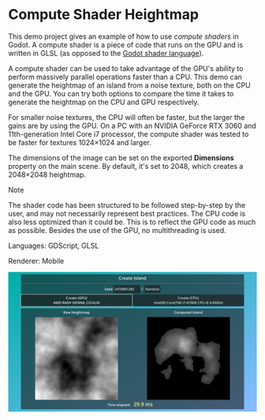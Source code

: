# Compute Shader Heightmap

This demo project gives an example of how to use *compute shaders* in Godot.
A compute shader is a piece of code that runs on the GPU and is written in GLSL
(as opposed to the
[Godot shader language](https://docs.godotengine.org/en/latest/tutorials/shaders/shader_reference/index.html)).

A compute shader can be used to take advantage of the GPU's ability to perform
massively parallel operations faster than a CPU. This demo can generate the
heightmap of an island from a noise texture, both on the CPU and the GPU. You
can try both options to compare the time it takes to generate the heightmap on
the CPU and GPU respectively.

For smaller noise textures, the CPU will often be faster, but the larger the
gains are by using the GPU. On a PC with an NVIDIA GeForce RTX 3060 and
11th-generation Intel Core i7 processor, the compute shader was tested to be
faster for textures 1024×1024 and larger.

The dimensions of the image can be set on the exported **Dimensions** property
on the main scene. By default, it's set to 2048, which creates a 2048×2048
heightmap.

> [!NOTE]
>
> The shader code has been structured to be followed step-by-step by the user,
> and may not necessarily represent best practices. The CPU code is also less
> optimized than it could be. This is to reflect the GPU code as much as
> possible. Besides the use of the GPU, no multithreading is used.

Languages: GDScript, GLSL

Renderer: Mobile

![Compute Shader Heightmap](screenshots/heightmap.webp)
